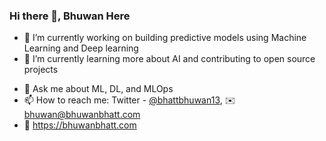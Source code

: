 ### Hi there 👋, Bhuwan Here

- 🔭 I’m currently working on building predictive models using Machine Learning and Deep learning
- 🌱 I’m currently learning more about AI and contributing to open source projects
<!-- - 👯 I’m looking to collaborate on ... -->
<!-- - 🤔 I’m looking for help with ... -->
- 💬 Ask me about ML, DL, and MLOps
- 📫 How to reach me: Twitter - [@bhattbhuwan13](https://twitter.com/bhattbhuwan13), ✉️ bhuwan@bhuwanbhatt.com
- 🔗 https://bhuwanbhatt.com
<!-- - 😄 Pronouns:
- ⚡ Fun fact: ...
-->
